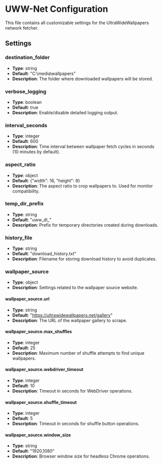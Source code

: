 # UWW-Net Configuration

This file contains all customizable settings for the UltraWideWallpapers network fetcher.

## Settings

### destination_folder
- **Type**: string
- **Default**: "C:\\media\\wallpapers"
- **Description**: The folder where downloaded wallpapers will be stored.

### verbose_logging
- **Type**: boolean
- **Default**: true
- **Description**: Enable/disable detailed logging output.

### interval_seconds
- **Type**: integer
- **Default**: 600
- **Description**: Time interval between wallpaper fetch cycles in seconds (10 minutes by default).

### aspect_ratio
- **Type**: object
- **Default**: {"width": 16, "height": 9}
- **Description**: The aspect ratio to crop wallpapers to. Used for monitor compatibility.

### temp_dir_prefix
- **Type**: string
- **Default**: "uww_dl_"
- **Description**: Prefix for temporary directories created during downloads.

### history_file
- **Type**: string
- **Default**: "download_history.txt"
- **Description**: Filename for storing download history to avoid duplicates.

### wallpaper_source
- **Type**: object
- **Description**: Settings related to the wallpaper source website.

#### wallpaper_source.url
- **Type**: string
- **Default**: "https://ultrawidewallpapers.net/gallery"
- **Description**: The URL of the wallpaper gallery to scrape.

#### wallpaper_source.max_shuffles
- **Type**: integer
- **Default**: 25
- **Description**: Maximum number of shuffle attempts to find unique wallpapers.

#### wallpaper_source.webdriver_timeout
- **Type**: integer
- **Default**: 10
- **Description**: Timeout in seconds for WebDriver operations.

#### wallpaper_source.shuffle_timeout
- **Type**: integer
- **Default**: 5
- **Description**: Timeout in seconds for shuffle button operations.

#### wallpaper_source.window_size
- **Type**: string
- **Default**: "1920,1080"
- **Description**: Browser window size for headless Chrome operations.
